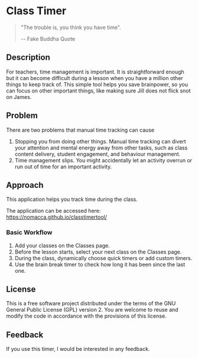 # Class Timer
> "The trouble is, you think you have time".
>
> -- Fake Buddha Quote

## Description
For teachers, time management is important. It is straightforward enough but it can become difficult during a lesson when you have a million other things to keep track of. This simple tool helps you save brainpower, so you can focus on other important things, like making sure Jill does not flick snot on James.

## Problem
There are two problems that manual time tracking can cause
1. Stopping you from doing other things. Manual time tracking can divert your attention and mental energy away from other tasks, such as class content delivery, student engagement, and behaviour management.
2. Time management slips. You might accidentally let an activity overrun or run out of time for an important activity. 

## Approach
This application helps you track time during the class. 

The application can be accessed here:
https://nomacca.github.io/classtimertool/

### Basic Workflow
1. Add your classes on the Classes page.
2. Before the lesson starts, select your next class on the Classes page.
3. During the class, dynamically choose quick timers or add custom timers. 
4. Use the brain break timer to check how long it has been since the last one.

## License
This is a free software project distributed under the terms of the GNU General Public License (GPL) version 2. You are welcome to reuse and modify the code in accordance with the provisions of this license.

## Feedback 
If you use this timer, I would be interested in any feedback. 
